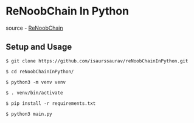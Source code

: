 # ReNoobChain In Python
source - [ReNoobChain](https://github.com/isaurssaurav/reNoobChain)

## Setup and Usage

```
$ git clone https://github.com/isaurssaurav/reNoobChainInPython.git

$ cd reNoobChainInPython/

$ python3 -m venv venv

$ . venv/bin/activate

$ pip install -r requirements.txt 

$ python3 main.py
```